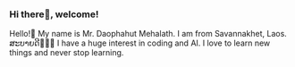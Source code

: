 ### Hi there👋, welcome!


Hello!👋 My name is Mr. Daophahut Mehalath. I am from Savannakhet, Laos. ສະບາຍດີ🙏🤗✨
I have a huge interest in coding and AI. I love to learn new things and never stop learning.

